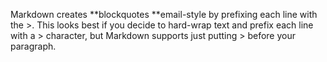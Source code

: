Markdown creates **blockquotes **email-style by prefixing each line with the >. This looks best if you decide to hard-wrap text and prefix each line with a > character, but Markdown supports just putting > before your paragraph.

